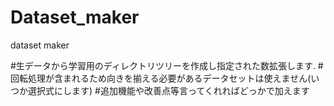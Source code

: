# Dataset_maker
dataset maker

#生データから学習用のディレクトリツリーを作成し指定された数拡張します.
#回転処理が含まれるため向きを揃える必要があるデータセットは使えません(いつか選択式にします)
#追加機能や改善点等言ってくれればどっかで加えます
